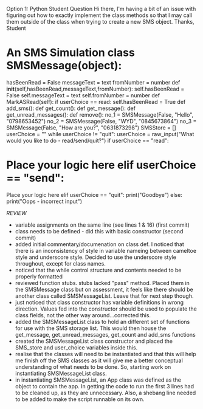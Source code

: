 Option 1: Python
Student Question
Hi there,
I'm having a bit of an issue with figuring out how to exactly implement the class
methods so that I may call them outside of the class when trying to create a new
SMS object.
Thanks,
Student

# An SMS Simulation class SMSMessage(object):
hasBeenRead = False messageText = text fromNumber = number
def __init__(self,hasBeenRead,messageText,fromNumber):
self.hasBeenRead = False self.messageText = text
self.fromNumber = number
def MarkASRead(self):
if userChoice == read:
self.hasBeenRead = True
def add_sms():
def get_count():
def get_message():
def get_unread_messages():
def remove():
no_1 = SMSMessage(False, "Hello", "0798653452")
no_2 = SMSMessage(False, "WYD", "0845673864")
no_3 = SMSMessage(False, "How are you?", "0631873298")
SMSStore = [] userChoice = ""
while userChoice != "quit":
userChoice = raw_input("What would you like to do -
read/send/quit?")
if userChoice == "read":
# Place your logic here elif userChoice == "send": #
Place your logic here elif userChoice == "quit":
print("Goodbye")
else:
print("Oops - incorrect input")


*REVIEW*

- variable assignments on the same line (see lines 1 & 16) (first commit)
- class needs to be defined - did this with basic constructor (second commit)
- added initial commentary/documenation on class def. I noticed that there is an inconsistency of style in variable nameing between cameltoe style and underscore style. Decided to use the underscore style throughout, except for class names.
- noticed that the while control structure and contents needed to be properly formatted
- reviewed function stubs. stubs lacked "pass" method. Placed them in the SMSMessage class but on assessment, it feels like there should be another class called SMSMessageList. Leave that for next step though.
- just noticed that class constructor has variable definitions in wrong direction. Values fed into the constructor should be used to populate the class fields, not the other way around...corrected this.
- added the SMSMessageList class to hold an different set of functions for use with the SMS storage list. This would then house the get_message, get_unread_messages, get_count and add_sms functions
- created the SMSMessageList class constructor and placed the SMS_store and user_choice variables inside this.
- realise that the classes will need to be instantiated and that this will help me finish off the SMS classes as it will give me a better conceptual understanding of what needs to be done. So, starting work on instantiating SMSMessageList class. 
- in instantiating SMSMessageList, an App class was defined as the object to contain the app. In getting the code to run the first 3 lines had to be cleaned up, as they are unnecessary. Also, a shebang line needed to be added to make the script runnable on its own.

